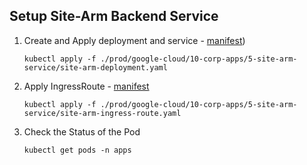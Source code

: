 ## Setup Site-Arm Backend Service
 
1. Create and Apply deployment and service - [manifest](./site-arm-deployment.yaml))
   ```
   kubectl apply -f ./prod/google-cloud/10-corp-apps/5-site-arm-service/site-arm-deployment.yaml
   ```

2. Apply IngressRoute - [manifest](./site-arm-ingress-route.yaml)
   ```
   kubectl apply -f ./prod/google-cloud/10-corp-apps/5-site-arm-service/site-arm-ingress-route.yaml
   ```

3. Check the Status of the Pod
   ```
   kubectl get pods -n apps
   ```
